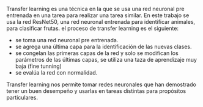 Transfer learning es una técnica en la que se usa una red neuronal pre entrenada en una tarea para realizar una tarea similar. En este trabajo se usa la red ResNet50, una red neuronal entrenada para identificar animales, para clasificar frutas. el proceso de transfer learning es el siguiente:
- se toma una red neuronal pre entrenada.
- se agrega una última capa para la identificación de las nuevas clases.
- se congelan las primeras capas de la red y solo se modifican los parámetros de las últimas capas, se utiliza una taza de aprendizaje muy baja (fine tunning)
- se evalúa la red con normalidad.

Transfer learning nos permite tomar redes neuronales que han demostrado tener un buen desempeño y usarlas en tareas distintas para propósitos particulares.

